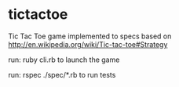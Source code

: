 tictactoe
=========

Tic Tac Toe game implemented to specs based on http://en.wikipedia.org/wiki/Tic-tac-toe#Strategy

run: ruby cli.rb to launch the game

run: rspec ./spec/*.rb to run tests
